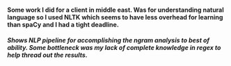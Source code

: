 #### Some work I did for a client in middle east. Was for understanding natural language so I used NLTK which seems to have less overhead for learning than spaCy and I had a tight deadline.
##### Shows NLP pipeline for accomplishing the ngram analysis to best of ability. Some bottleneck was my lack of complete knowledge in regex to help thread out the results.

